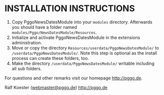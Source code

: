# INSTALLATION INSTRUCTIONS

1. Copy PggoNewsDatesModule into your `modules` directory. Afterwards you should have a folder named `modules/Pggo/NewsDatesModule/Resources`.
2. Initialize and activate PggoNewsDatesModule in the extensions administration.
3. Move or copy the directory `Resources/userdata/PggoNewsDatesModule/` to `/userdata/PggoNewsDatesModule/`.
   Note this step is optional as the install process can create these folders, too.
4. Make the directory `/userdata/PggoNewsDatesModule/` writable including all sub folders.

For questions and other remarks visit our homepage http://pggo.de.

Ralf Koester (webmaster@pggo.de)
http://pggo.de
